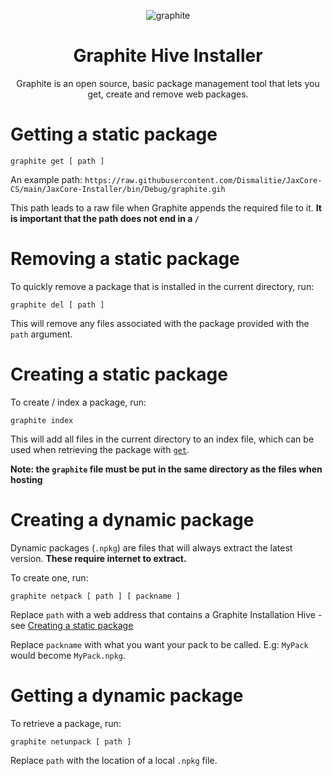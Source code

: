<div align="center">
  
  ![graphite](https://github.com/Dismalitie/Graphite/assets/118924562/05514801-ae04-48e6-81c3-f95e3d0f5c61)



  # Graphite Hive Installer

  Graphite is an open source, basic package management tool that lets you get, create and remove web packages.
</div>


# Getting a static package

```
graphite get [ path ]
```

An example path: `https://raw.githubusercontent.com/Dismalitie/JaxCore-CS/main/JaxCore-Installer/bin/Debug/graphite.gih`

This path leads to a raw file when Graphite appends the required file to it. **It is important that the path does not end in a `/`**

# Removing a static package

To quickly remove a package that is installed in the current directory, run:

```
graphite del [ path ]
```

This will remove any files associated with the package provided with the `path` argument.

# Creating a static package

To create / index a package, run:

```
graphite index
```

This will add all files in the current directory to an index file, which can be used when retrieving the package with [`get`](https://github.com/Dismalitie/Graphite/edit/main/README.md#get-a-package).

**Note: the `graphite` file must be put in the same directory as the files when hosting**

# Creating a dynamic package

Dynamic packages (`.npkg`) are files that will always extract the latest version. **These require internet to extract.**

To create one, run:

```
graphite netpack [ path ] [ packname ]
```
Replace `path` with a web address that contains a Graphite Installation Hive - see [Creating a static package](https://github.com/Dismalitie/Graphite/edit/main/README.md#creating-a-static-package)

Replace `packname` with what you want your pack to be called. E.g: `MyPack` would become `MyPack.npkg`.

# Getting a dynamic package

To retrieve a package, run:

```
graphite netunpack [ path ]
```

Replace `path` with the location of a local `.npkg` file.
